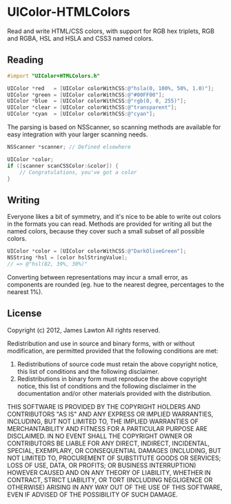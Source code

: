 UIColor-HTMLColors
==================

Read and write HTML/CSS colors, with support for RGB hex triplets, RGB and RGBA, HSL and HSLA and CSS3 named colors.

Reading
-------

```objective-c
#import "UIColor+HTMLColors.h"

UIColor *red   = [UIColor colorWithCSS:@"hsla(0, 100%, 50%, 1.0)"];
UIColor *green = [UIColor colorWithCSS:@"#00FF00"];
UIColor *blue  = [UIColor colorWithCSS:@"rgb(0, 0, 255)"];
UIColor *clear = [UIColor colorWithCSS:@"transparent"];
UIColor *cyan  = [UIColor colorWithCSS:@"cyan"];
```

The parsing is based on NSScanner, so scanning methods are available for easy integration with your larger scanning needs.

```objective-c
NSScanner *scanner; // Defined elsewhere

UIColor *color;
if ([scanner scanCSSColor:&color]) {
    // Congratulations, you've got a color
}
```

Writing
-------

Everyone likes a bit of symmetry, and it's nice to be able to write out colors in the formats you can read. Methods are provided for writing all but the named colors, because they cover such a small subset of all possible colors.

```objective-c
UIColor *color = [UIColor colorWithCSS:@"DarkOliveGreen"];
NSString *hsl = [color hslStringValue];
// => @"hsl(82, 39%, 30%)"
```

Converting between representations may incur a small error, as components are rounded (eg. hue to the nearest degree, percentages to the nearest 1%).

License
-------

Copyright (c) 2012, James Lawton
All rights reserved.

Redistribution and use in source and binary forms, with or without
modification, are permitted provided that the following conditions are met:

1. Redistributions of source code must retain the above copyright notice, this
   list of conditions and the following disclaimer.
2. Redistributions in binary form must reproduce the above copyright notice,
   this list of conditions and the following disclaimer in the documentation
   and/or other materials provided with the distribution.

THIS SOFTWARE IS PROVIDED BY THE COPYRIGHT HOLDERS AND CONTRIBUTORS "AS IS" AND
ANY EXPRESS OR IMPLIED WARRANTIES, INCLUDING, BUT NOT LIMITED TO, THE IMPLIED
WARRANTIES OF MERCHANTABILITY AND FITNESS FOR A PARTICULAR PURPOSE ARE
DISCLAIMED. IN NO EVENT SHALL THE COPYRIGHT OWNER OR CONTRIBUTORS BE LIABLE FOR
ANY DIRECT, INDIRECT, INCIDENTAL, SPECIAL, EXEMPLARY, OR CONSEQUENTIAL DAMAGES
(INCLUDING, BUT NOT LIMITED TO, PROCUREMENT OF SUBSTITUTE GOODS OR SERVICES;
LOSS OF USE, DATA, OR PROFITS; OR BUSINESS INTERRUPTION) HOWEVER CAUSED AND
ON ANY THEORY OF LIABILITY, WHETHER IN CONTRACT, STRICT LIABILITY, OR TORT
(INCLUDING NEGLIGENCE OR OTHERWISE) ARISING IN ANY WAY OUT OF THE USE OF THIS
SOFTWARE, EVEN IF ADVISED OF THE POSSIBILITY OF SUCH DAMAGE.

